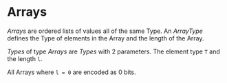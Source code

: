 # Arrays

*Arrays* are ordered lists of values all of the same Type.
An *ArrayType* defines the Type of elements in the Array and the length of the Array.

*Types* of type *Arrays* are *Types* with 2 parameters.
The element type `T` and the length `l`.

All Arrays where `l = 0` are encoded as 0 bits.
